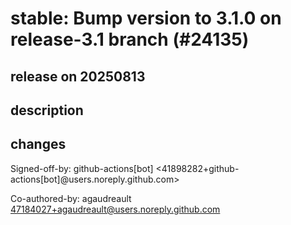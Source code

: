 # stable: Bump version to 3.1.0 on release-3.1 branch (#24135)

## release on 20250813
## description
## changes
Signed-off-by: github-actions[bot] <41898282+github-actions[bot]@users.noreply.github.com>  

Co-authored-by: agaudreault <a href="mailto:47184027+agaudreault@users.noreply.github.com">47184027+agaudreault@users.noreply.github.com</a>

